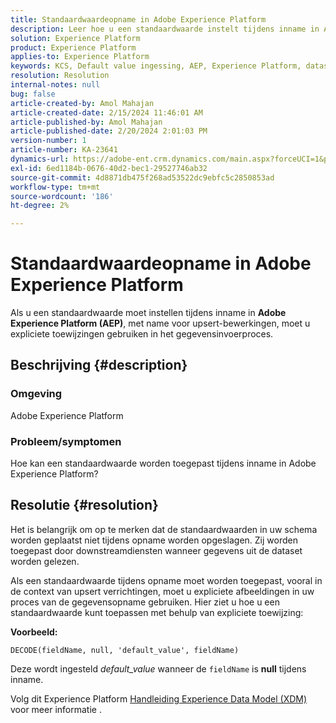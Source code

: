 ```yaml
---
title: Standaardwaardeopname in Adobe Experience Platform
description: Leer hoe u een standaardwaarde instelt tijdens inname in Adobe Experience Platform. Gebruik expliciete toewijzingen in het proces van gegevensinvoer.
solution: Experience Platform
product: Experience Platform
applies-to: Experience Platform
keywords: KCS, Default value ingessing, AEP, Experience Platform, dataset, field name
resolution: Resolution
internal-notes: null
bug: false
article-created-by: Amol Mahajan
article-created-date: 2/15/2024 11:46:01 AM
article-published-by: Amol Mahajan
article-published-date: 2/20/2024 2:01:03 PM
version-number: 1
article-number: KA-23641
dynamics-url: https://adobe-ent.crm.dynamics.com/main.aspx?forceUCI=1&pagetype=entityrecord&etn=knowledgearticle&id=3bca0ac5-f7cb-ee11-9079-6045bd006b25
exl-id: 6ed1184b-0676-40d2-bec1-29527746ab32
source-git-commit: 4d8871db475f268ad53522dc9ebfc5c2850853ad
workflow-type: tm+mt
source-wordcount: '186'
ht-degree: 2%

---
```


# Standaardwaardeopname in Adobe Experience Platform


Als u een standaardwaarde moet instellen tijdens inname in <b>Adobe Experience Platform (AEP)</b>, met name voor upsert-bewerkingen, moet u expliciete toewijzingen gebruiken in het gegevensinvoerproces.

## Beschrijving {#description}


### <b>Omgeving</b>

Adobe Experience Platform



### <b>Probleem/symptomen</b>

Hoe kan een standaardwaarde worden toegepast tijdens inname in Adobe Experience Platform?


## Resolutie {#resolution}


Het is belangrijk om op te merken dat de standaardwaarden in uw schema worden geplaatst niet tijdens opname worden opgeslagen. Zij worden toegepast door downstreamdiensten wanneer gegevens uit de dataset worden gelezen.



Als een standaardwaarde tijdens opname moet worden toegepast, vooral in de context van upsert verrichtingen, moet u expliciete afbeeldingen in uw proces van de gegevensopname gebruiken.
Hier ziet u hoe u een standaardwaarde kunt toepassen met behulp van expliciete toewijzing:



<b>Voorbeeld:</b>

`DECODE(fieldName, null, 'default_value', fieldName)`

Deze wordt ingesteld *default_value* wanneer de `fieldName` is <b>null</b> tijdens inname.



Volg dit Experience Platform [Handleiding Experience Data Model (XDM)](https://experienceleague.adobe.com/docs/experience-platform/xdm/ui/fields/overview.html) voor meer informatie .
